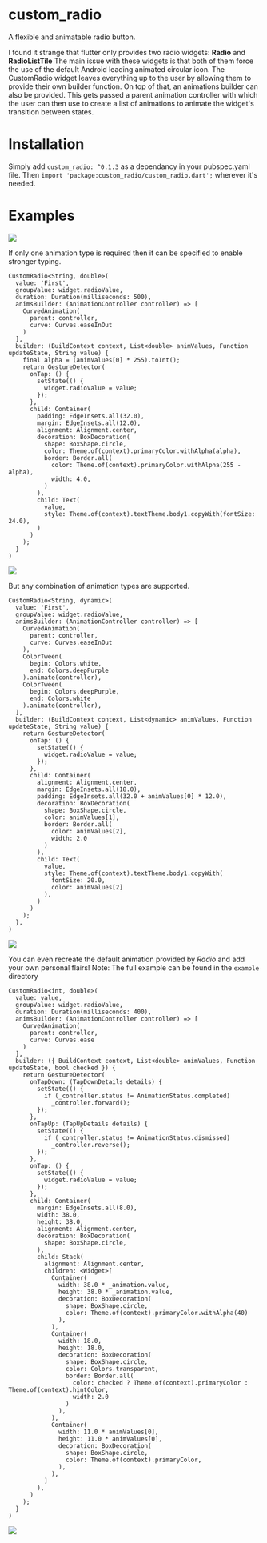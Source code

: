 # custom_radio

A flexible and animatable radio button.

I found it strange that flutter only provides two radio widgets: __Radio__ and __RadioListTile__
The main issue with these widgets is that both of them force the use of the default Android leading animated circular icon.
The CustomRadio widget leaves everything up to the user by allowing them to provide their own builder function.
On top of that, an animations builder can also be provided. This gets passed a parent animation controller with which the user can then use to create a list of animations to animate the widget's transition between states.

# Installation
Simply add `custom_radio: ^0.1.3` as a dependancy in your pubspec.yaml file.
Then `import 'package:custom_radio/custom_radio.dart';` wherever it's needed.

# Examples
![](example.gif)

If only one animation type is required then it can be specified to enable stronger typing.
```
CustomRadio<String, double>(
  value: 'First',
  groupValue: widget.radioValue,
  duration: Duration(milliseconds: 500),
  animsBuilder: (AnimationController controller) => [
    CurvedAnimation(
      parent: controller,
      curve: Curves.easeInOut
    )
  ],
  builder: (BuildContext context, List<double> animValues, Function updateState, String value) {
    final alpha = (animValues[0] * 255).toInt();
    return GestureDetector(
      onTap: () {
        setState(() {
          widget.radioValue = value;
        });
      },
      child: Container(
        padding: EdgeInsets.all(32.0),
        margin: EdgeInsets.all(12.0),
        alignment: Alignment.center,
        decoration: BoxDecoration(
          shape: BoxShape.circle,
          color: Theme.of(context).primaryColor.withAlpha(alpha),
          border: Border.all(
            color: Theme.of(context).primaryColor.withAlpha(255 - alpha),
            width: 4.0,
          )
        ),
        child: Text(
          value,
          style: Theme.of(context).textTheme.body1.copyWith(fontSize: 24.0),
        )
      )
    );
  }
)
```
![](simple_example.gif)

But any combination of animation types are supported.
```
CustomRadio<String, dynamic>(
  value: 'First',
  groupValue: widget.radioValue,
  animsBuilder: (AnimationController controller) => [
    CurvedAnimation(
      parent: controller,
      curve: Curves.easeInOut
    ),
    ColorTween(
      begin: Colors.white,
      end: Colors.deepPurple
    ).animate(controller),
    ColorTween(
      begin: Colors.deepPurple,
      end: Colors.white
    ).animate(controller),
  ],
  builder: (BuildContext context, List<dynamic> animValues, Function updateState, String value) {
    return GestureDetector(
      onTap: () {
        setState(() {
          widget.radioValue = value;
        });
      },
      child: Container(
        alignment: Alignment.center,
        margin: EdgeInsets.all(18.0),
        padding: EdgeInsets.all(32.0 + animValues[0] * 12.0),
        decoration: BoxDecoration(
          shape: BoxShape.circle,
          color: animValues[1],
          border: Border.all(
            color: animValues[2],
            width: 2.0
          )
        ),
        child: Text(
          value,
          style: Theme.of(context).textTheme.body1.copyWith(
            fontSize: 20.0,
            color: animValues[2]
          ),
        )
      )
    );
  },
)
```
![](dynamic_example.gif)

You can even recreate the default animation provided by _Radio_ and add your own personal flairs!
Note: The full example can be found in the `example` directory
```
CustomRadio<int, double>(
  value: value,
  groupValue: widget.radioValue,
  duration: Duration(milliseconds: 400),
  animsBuilder: (AnimationController controller) => [
    CurvedAnimation(
      parent: controller,
      curve: Curves.ease
    )
  ],
  builder: ({ BuildContext context, List<double> animValues, Function updateState, bool checked }) {
    return GestureDetector(
      onTapDown: (TapDownDetails details) {
        setState(() {
          if (_controller.status != AnimationStatus.completed)
            _controller.forward();
        });
      },
      onTapUp: (TapUpDetails details) {
        setState(() {
          if (_controller.status != AnimationStatus.dismissed)
            _controller.reverse();
        });
      },
      onTap: () {
        setState(() {
          widget.radioValue = value;
        });
      },
      child: Container(
        margin: EdgeInsets.all(8.0),
        width: 38.0,
        height: 38.0,
        alignment: Alignment.center,
        decoration: BoxDecoration(
          shape: BoxShape.circle,
        ),
        child: Stack(
          alignment: Alignment.center,
          children: <Widget>[
            Container(
              width: 38.0 * _animation.value,
              height: 38.0 * _animation.value,
              decoration: BoxDecoration(
                shape: BoxShape.circle,
                color: Theme.of(context).primaryColor.withAlpha(40)
              ),
            ),
            Container(
              width: 18.0,
              height: 18.0,
              decoration: BoxDecoration(
                shape: BoxShape.circle,
                color: Colors.transparent,
                border: Border.all(
                  color: checked ? Theme.of(context).primaryColor : Theme.of(context).hintColor,
                  width: 2.0
                )
              ),
            ),
            Container(
              width: 11.0 * animValues[0],
              height: 11.0 * animValues[0],
              decoration: BoxDecoration(
                shape: BoxShape.circle,
                color: Theme.of(context).primaryColor,
              ),
            ),
          ]
        ),
      )
    );
  }
)
```
![](radio_clone_example.gif)
